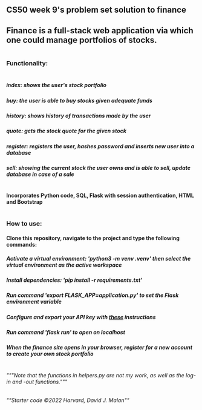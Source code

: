 ## CS50 week 9's problem set solution to finance 

## Finance is a full-stack web application via which one could manage portfolios of stocks.

# 

### Functionality:

# 
  
  ##### index: shows the user's stock portfolio
  
  ##### buy: the user is able to buy stocks given adequate funds
  
  ##### history: shows history of transactions made by the user
  
  ##### quote: gets the stock quote for the given stock
  
  ##### register: registers the user, hashes password and inserts new user into a database
  
  ##### sell: showing the current stock the user owns and is able to sell, update database in case of a sale
  
#   
  
#### Incorporates Python code, SQL, Flask with session authentication, HTML and Bootstrap 

#  

### How to use:

#### Clone this repository, navigate to the project and type the following commands:
##### Activate a virtual environment: 'python3 -m venv .venv' then select the virtual environment as the active workspace
##### Install dependencies: 'pip install -r requirements.txt'
##### Run command 'export FLASK_APP=application.py' to set the Flask environment variable
##### Configure and export your API key with [these](https://cs50.harvard.edu/x/2023/) instructions
##### Run command 'flask run' to open on localhost
##### When the finance site opens in your browser, register for a new account to create your own stock portfolio

#

###### """Note that the functions in helpers.py are not my work, as well as the log-in and -out functions."""
###### ""Starter code ©2022 Harvard, David J. Malan""
